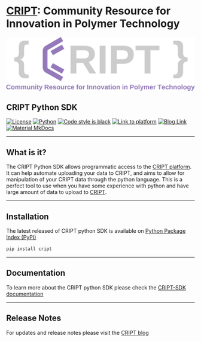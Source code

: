 # [CRIPT](https://criptapp.org): Community Resource for Innovation in Polymer Technology


![CRIPT Logo](/CRIPT_full_logo_colored.png)

## CRIPT Python SDK

[![License](https://img.shields.io/github/license/C-Accel-CRIPT/cript-excel-uploader?style=flat-square)](https://github.com/C-Accel-CRIPT/cript-excel-uploader/blob/master/LICENSE)
[![Python](https://img.shields.io/badge/Language-Python%203.9+-blue?style=flat-square&logo=python)](https://www.python.org/)
[![Code style is black](https://img.shields.io/badge/Code%20Style-black-000000.svg?style=flat-square&logo=python)](https://github.com/psf/black)
[![Link to platform](https://img.shields.io/badge/platform-criptapp.org-blueviolet?style=flat-square)](https://criptapp.org/)
[![Blog Link](https://img.shields.io/badge/Blog-blog.criptapp.org-blueviolet?style=flat-square)](https://blog.criptapp.org)
[![Material MkDocs](https://img.shields.io/badge/Docs-mkdocs--material-blueviolet?style=flat-square&logo=markdown)](https://squidfunk.github.io/mkdocs-material/)

---
## What is it?
The CRIPT Python SDK allows programmatic access to the [CRIPT platform](https://criptapp.org). It can help automate uploading your data to CRIPT, and aims to allow for manipulation of your CRIPT data through the python language. This is a perfect tool to use when you have some experience with python and have large amount of data to upload to [CRIPT](https://criptapp.org).

---

## Installation
The latest released of CRIPT python SDK is available on [Python Package Index (PyPI)](https://pypi.org/project/cript/)

```bash
pip install cript
```

---

## Documentation
To learn more about the CRIPT python SDK please check the [CRIPT-SDK documentation](https://c-accel-cript.github.io/cript/)

---

## Release Notes
For updates and release notes please visit the [CRIPT blog](https://blog.criptapp.org)

